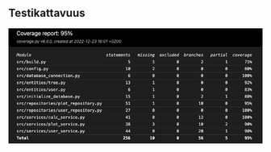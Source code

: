 ## Testikattavuus

![testikattavuus](https://github.com/annis1234/TapionTaskulaskin/blob/main/dokumentaatio/kuvat/testikattavuus.png)

